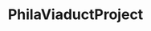 ---
pid: PT318
title: PhilaViaductProject
location_transcription: Viaduct (renovate the whole thing!)
zipcode: '19148'
outside_phl: 
neighborhood: Whitman,Pennsport,South Philadelphia
age: '29'
age_range: 20-29
instagram: 
image_file_name: PT_318.jpg
proposal_transcription: Renovate/Reopen the entire viaduct - have spaces & parks to
  walk around, have sections of the viaduct feature different neighborhoods of Philly.
  Have an area to feature local artists work like an outdoor gallery that's constantly
  changing.
topic: Art,Environment,Neighborhoods,Philadelphia
topic_summary: 0, 0, 0, 0
type: Infrastructure,Space,Park
keywords_other: gallery, viaduct, reading viaduct, park, space, artist
credit: Kerry
image_labels: 
twitter: 
facebook: 
permalink: "/monuments/pt318/"
layout: item-page
---